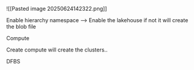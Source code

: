 
![[Pasted image 20250624142322.png]]

Enable hierarchy namespace --> Enable the lakehouse if not it will create the blob file


Compute

Create compute will create the clusters..

DFBS



